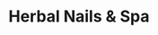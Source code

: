 ---
title: "Herbal Nails & Spa"
url: /phoenix/herbal-nails-and-spa-north-91st-avenue/
shop: beauty
---